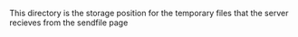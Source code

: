 This directory is the storage position for the temporary files that the server recieves from the sendfile page